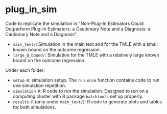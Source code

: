 # plug_in_sim

Code to replicate the simulation in "Non-Plug-In Estimators Could Outperform Plug-In Estimators: a Cautionary Note and a Diagnosis: a Cautionary Note and a Diagnosis".

- `main_text/`: Simulation in the main text and for the TMLE with a small known bound on the outcome regression.
- `large_Q_bound/`: Simulation for the TMLE with a relatively large known bound on the outcome regression.

Under each folder:

- `setup.R`: simulation setup. The `run.once` function contains code to run one simulation repetition.
- `simulation.R`: R code to run the simulation. Designed to run on a computing cluster with R package `batchtools` set up properly.
- `results.R` (only under `main_text/`): R code to generate plots and tables for both simulations.
